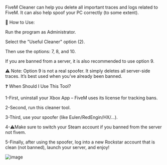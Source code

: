 FiveM Cleaner can help you delete all important traces and logs related to FiveM. It can also help spoof your PC correctly (to some extent).

🔧 How to Use:

Run the program as Administrator.

Select the "Useful Cleaner" option (2).

Then use the options: 7, 8, and 10.

If you are banned from a server, it is also recommended to use option 9.

⚠️ Note: Option 9 is not a real spoofer. It simply deletes all server-side traces. It’s best used when you’ve already been banned.

❓ When Should I Use This Tool?

1-First, uninstall your Xbox App – FiveM uses its license for tracking bans.

2-Second, run this cleaner tool.

3-Third, use your spoofer (like Eulen/RedEngin/HX/...).

4-⚠️Make sure to switch your Steam account if you banned from the server not fivem.

5-Finally, after using the spoofer, log into a new Rockstar account that is clean (not banned), launch your server, and enjoy!

![image](https://github.com/user-attachments/assets/de33eb19-ef48-4d9a-a62a-e56eb8426832)
